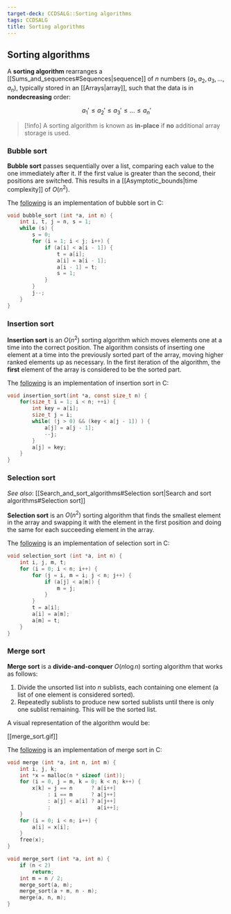 ```yaml
---
target-deck: CCDSALG::Sorting algorithms
tags: CCDSALG
title: Sorting algorithms
---
```


## Sorting algorithms

A **sorting algorithm** rearranges a [[Sums_and_sequences#Sequences|sequence]] of $n$ numbers ($a_1,a_2,a_3,...,a_n$), typically stored in an [[Arrays|array]], such that the data is in **nondecreasing** order:

$$
a_1' \leq a_2' \leq a_3' \leq ... \leq a_n'
$$

>[!info] A sorting algorithm is known as **in-place** if **no** additional array storage is used.

<!--ID: 1718172232843-->

### Bubble sort

**Bubble sort** passes sequentially over a list, comparing each value to the one immediately after it. If the first value is greater than the second, their positions are switched. This results in a [[Asymptotic_bounds|time complexity]] of $O(n^2)$.

The [following](https://rosettacode.org/wiki/Sorting_algorithms/Bubble_sort#C) is an implementation of bubble sort in C:

```c
void bubble_sort (int *a, int n) {
	int i, t, j = n, s = 1;
	while (s) {
		s = 0;
		for (i = 1; i < j; i++) {
			if (a[i] < a[i - 1]) {
				t = a[i];
				a[i] = a[i - 1];
				a[i - 1] = t;
				s = 1;
			}
		}
		j--;
	}
}
```

<!--ID: 1718172232847-->

### Insertion sort

**Insertion sort** is an $O(n^2)$ sorting algorithm which moves elements one at a time into the correct position. The algorithm consists of inserting one element at a time into the previously sorted part of the array, moving higher ranked elements up as necessary. In the first iteration of the algorithm, the **first** element of the array is considered to be the sorted part.

The [following](https://rosettacode.org/wiki/Sorting_algorithms/Insertion_sort#C) is an implementation of insertion sort in C:

```c
void insertion_sort(int *a, const size_t n) {
	for(size_t i = 1; i < n; ++i) {
		int key = a[i];
		size_t j = i;
		while( (j > 0) && (key < a[j - 1]) ) {
			a[j] = a[j - 1];
			--j;
		}
		a[j] = key;
	}
}
```

<!--ID: 1718172232851-->

### Selection sort

*See also*: [[Search_and_sort_algorithms#Selection sort|Search and sort algorithms#Selection sort]]

**Selection sort** is an $O(n^2)$ sorting algorithm that finds the smallest element in the array and swapping it with the element in the first position and doing the same for each succeeding element in the array.

The [following](https://rosettacode.org/wiki/Sorting_algorithms/Selection_sort#C) is an implementation of selection sort in C:

```c
void selection_sort (int *a, int n) {
	int i, j, m, t;
	for (i = 0; i < n; i++) {
		for (j = i, m = i; j < n; j++) {
			if (a[j] < a[m]) {
				m = j;
			}
		}
		t = a[i];
		a[i] = a[m];
		a[m] = t;
	}
}
```

<!--ID: 1718172232854-->

### Merge sort

**Merge sort** is a **divide-and-conquer** $O(n \log n)$ sorting algorithm that works as follows:

1. Divide the unsorted list into $n$ sublists, each containing one element (a list of one element is considered sorted).
2. Repeatedly sublists to produce new sorted sublists until there is only one sublist remaining. This will be the sorted list.

A visual representation of the algorithm would be:

[[merge_sort.gif]]

The [following](https://rosettacode.org/wiki/Sorting_algorithms/Merge_sort#C) is an implementation of merge sort in C:

```c
void merge (int *a, int n, int m) {
	int i, j, k;
	int *x = malloc(n * sizeof (int));
	for (i = 0, j = m, k = 0; k < n; k++) {
		x[k] = j == n	   ? a[i++]
			 : i == m	   ? a[j++]
			 : a[j] < a[i] ? a[j++]
			 :			     a[i++];
	}
	for (i = 0; i < n; i++) {
		a[i] = x[i];
	}
	free(x);
}

void merge_sort (int *a, int n) {
	if (n < 2)
		return;
	int m = n / 2;
	merge_sort(a, m);
	merge_sort(a + m, n - m);
	merge(a, n, m);
}
```

<!--ID: 1718172232856-->
